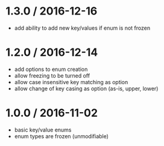 1.3.0 / 2016-12-16
==================

  * add ability to add new key/values if enum is not frozen

1.2.0 / 2016-12-14
==================

  * add options to enum creation
  * allow freezing to be turned off
  * allow case insensitive key matching as option
  * allow change of key casing as option (as-is, upper, lower)

1.0.0 / 2016-11-02
==================

  * basic key/value enums
  * enum types are frozen (unmodifiable)
